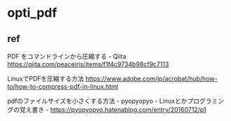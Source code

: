 # opti_pdf

## ref

PDF をコマンドラインから圧縮する - Qiita https://qiita.com/peaceiris/items/f1f4c9734b98cf9c7113

LinuxでPDFを圧縮する方法 https://www.adobe.com/jp/acrobat/hub/how-to/how-to-compress-pdf-in-linux.html

pdfのファイルサイズを小さくする方法 - pyopyopyo - Linuxとかプログラミングの覚え書き - https://pyopyopyo.hatenablog.com/entry/20160712/p1

